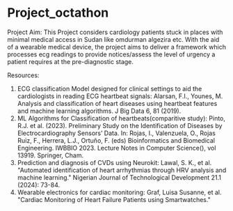 # Project_octathon

Project Aim: This Project considers cardiology patients stuck in places with minimal medical access in Sudan like omdurman algezira etc. With the aid of a wearable medical device, the project aims to deliver a framework which processes ecg readings to provide notices/assess the level of urgency a patient requires at the pre-diagnostic stage. 

Resources:

1) ECG classification Model designed for clinical settings to aid the cardiologists in reading ECG heartbeat signals: Alarsan, F.I., Younes, M. Analysis and classification of heart diseases using heartbeat features and machine learning algorithms. J Big Data 6, 81 (2019).
2) ML Algorithms for Classification of heartbeats(comparitive study): Pinto, R.J. et al. (2023). Preliminary Study on the Identification of Diseases by Electrocardiography Sensors’ Data. In: Rojas, I., Valenzuela, O., Rojas Ruiz, F., Herrera, L.J., Ortuño, F. (eds) Bioinformatics and Biomedical Engineering. IWBBIO 2023. Lecture Notes in Computer Science(), vol 13919. Springer, Cham.
3) Prediction and diagnosis of CVDs using Neurokit: Lawal, S. K., et al. "Automated identification of heart arrhythmias through HRV analysis and machine learning." Nigerian Journal of Technological Development 21.1 (2024): 73-84.
4) Wearable electronics for cardiac monitoring: Graf, Luisa Susanne, et al. "Cardiac Monitoring of Heart Failure Patients using Smartwatches."
